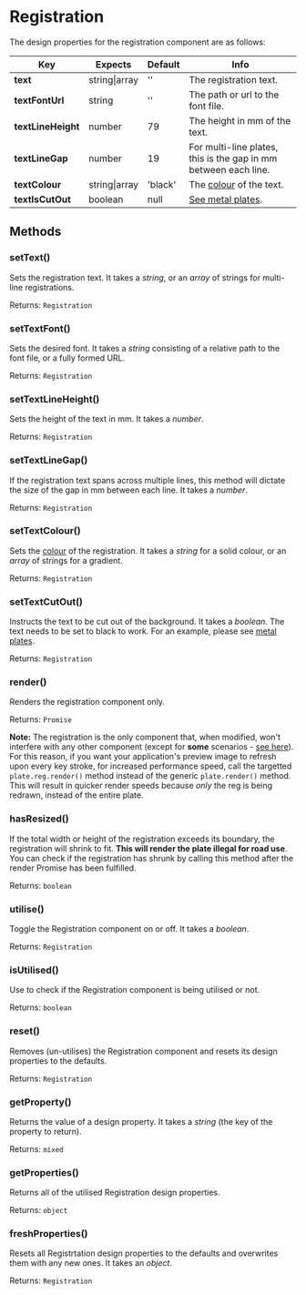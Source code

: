 # Registration

The design properties for the registration component are as follows:

| Key | Expects | Default | Info |
| --- | --- | --- | --- |
| **text** | string\|array | '' | The registration text. |
| **textFontUrl** | string | '' | The path or url to the font file. |
| **textLineHeight** | number | 79 | The height in mm of the text. |
| **textLineGap** | number | 19 | For multi-line plates, this is the gap in mm between each line. |
| **textColour** | string\|array | 'black' | The [colour](/other/colour.md) of the text. |
| **textIsCutOut** | boolean | null | [See metal plates](/examples/oblongs.md#metal-oblong).  |

## Methods <!-- {docsify-ignore} -->

### setText()

Sets the registration text. It takes a *string*, or an *array* of strings for multi-line registrations.

Returns: `Registration`

### setTextFont()

Sets the desired font. It takes a *string* consisting of a relative path to the font file, or a fully formed URL.

Returns: `Registration`

### setTextLineHeight()

Sets the height of the text in mm. It takes a *number*.

Returns: `Registration`

### setTextLineGap()

If the registration text spans across multiple lines, this method will dictate the size of the gap in mm between each line. It takes a *number*.

Returns: `Registration`

### setTextColour()

Sets the [colour](/other/colour.md) of the registration. It takes a *string* for a solid colour, or an *array* of strings for a gradient.

Returns: `Registration`

### setTextCutOut()

Instructs the text to be cut out of the background. It takes a *boolean*. The text needs to be set to black to work. For an example, please see [metal plates](/examples/oblongs.md#metal-oblong).

Returns: `Registration`

### render()

Renders the registration component only.

Returns: `Promise`

**Note:** The registration is the only component that, when modified, won't interfere with any other component (except for **some** scenarios - [see here](/rendering.md#registration)). For this reason, if you want your application's preview image to refresh upon every key stroke, for increased performance speed, call the targetted `plate.reg.render()` method instead of the generic `plate.render()` method. This will result in quicker render speeds because *only* the reg is being redrawn, instead of the entire plate.

### hasResized()

If the total width or height of the registration exceeds its boundary, the registration will shrink to fit. **This will render the plate illegal for road use**. You can check if the registration has shrunk by calling this method after the render Promise has been fulfilled.

Returns: `boolean`

### utilise()

Toggle the Registration component on or off. It takes a *boolean*.

Returns: `Registration`

### isUtilised()

Use to check if the Registration component is being utilised or not.

Returns: `boolean`

### reset()

Removes (un-utilises) the Registration component and resets its design properties to the defaults.

Returns: `Registration`

### getProperty()

Returns the value of a design property. It takes a *string* (the key of the property to return).

Returns: `mixed`

### getProperties()

Returns all of the utilised Registration design properties.

Returns: `object`

### freshProperties()

Resets all Registrtation design properties to the defaults and overwrites them with any new ones. It takes an *object*.

Returns: `Registration`